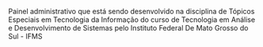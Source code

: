 Painel administrativo que está sendo desenvolvido na disciplina de Tópicos Especiais em Tecnologia da Informação do curso de Tecnologia em Análise e Desenvolvimento de Sistemas pelo Instituto Federal De Mato Grosso do Sul - IFMS